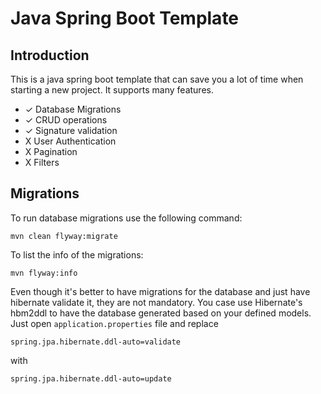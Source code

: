 # Java Spring Boot Template

## Introduction

This is a java spring boot template that can save you a lot of time when starting a new project.
It supports many features.

* ✓ Database Migrations
* ✓ CRUD operations
* ✓ Signature validation
* X User Authentication
* X Pagination
* X Filters

## Migrations

To run database migrations use the following command:

    mvn clean flyway:migrate

To list the info of the migrations:

    mvn flyway:info
    
Even though it's better to have migrations for the database and just have hibernate validate it, they are not mandatory.
You case use Hibernate's hbm2ddl to have the database generated based on your defined models.
Just open `application.properties` file and replace
    
    spring.jpa.hibernate.ddl-auto=validate
    
with

    spring.jpa.hibernate.ddl-auto=update

